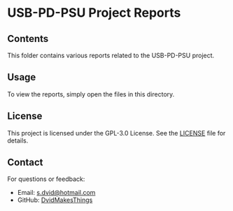 # USB-PD-PSU Project Reports

## Contents
This folder contains various reports related to the USB-PD-PSU project.

## Usage
To view the reports, simply open the files in this directory.

## License
This project is licensed under the GPL-3.0 License. See the [LICENSE](LICENSE) file for details.

## Contact
For questions or feedback:
- Email: [s.dvid@hotmail.com](mailto:s.dvid@hotmail.com)
- GitHub: [DvidMakesThings](https://github.com/DvidMakesThings)
